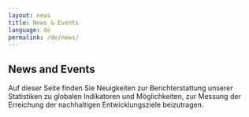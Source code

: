 ```yaml
---
layout: news
title: News & Events
language: de
permalink: /de/news/
---
```


## News and Events
Auf dieser Seite finden Sie Neuigkeiten zur Berichterstattung unserer Statistiken zu globalen Indikatoren und Möglichkeiten, zur Messung der Erreichung der nachhaltigen Entwicklungsziele beizutragen.
